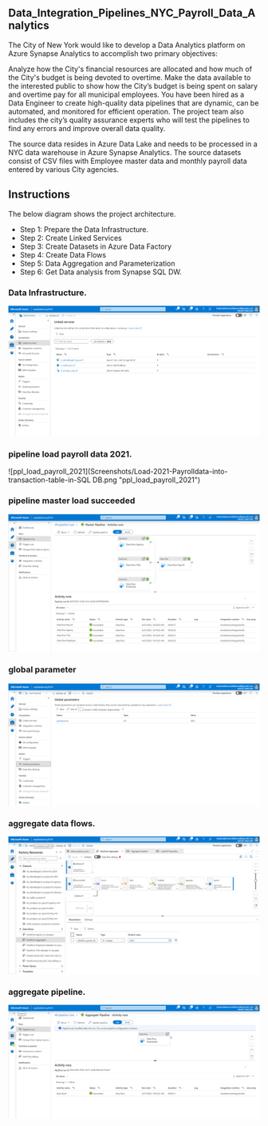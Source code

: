 ## Data_Integration_Pipelines_NYC_Payroll_Data_Analytics

The City of New York would like to develop a Data Analytics platform on Azure Synapse Analytics to accomplish two primary objectives:

Analyze how the City's financial resources are allocated and how much of the City's budget is being devoted to overtime.
Make the data available to the interested public to show how the City’s budget is being spent on salary and overtime pay for all municipal employees.
You have been hired as a Data Engineer to create high-quality data pipelines that are dynamic, can be automated, and monitored for efficient operation. The project team also includes the city’s quality assurance experts who will test the pipelines to find any errors and improve overall data quality.

The source data resides in Azure Data Lake and needs to be processed in a NYC data warehouse in Azure Synapse Analytics. The source datasets consist of CSV files with Employee master data and monthly payroll data entered by various City agencies.


## Instructions
The below diagram shows the project architecture.  
- Step 1: Prepare the Data Infrastructure.
- Step 2: Create Linked Services
- Step 3: Create Datasets in Azure Data Factory
- Step 4: Create Data Flows
- Step 5: Data Aggregation and Parameterization
- Step 6: Get Data analysis from Synapse SQL DW.


### Data Infrastructure.

![linkservices](Screenshots/linkservices.png "linkservices")

### pipeline load payroll data 2021.

![ppl_load_payroll_2021](Screenshots/Load-2021-Payrolldata-into-transaction-table-in-SQL DB.png "ppl_load_payroll_2021")

### pipeline master load succeeded

![pipeline_master_load_succeeded](Screenshots/MasterPipelineSuccesed.png "pipeline_master_load_succeeded")

 ### global parameter

 ![global_parameter](Screenshots/GlobalParam.png "global_parameter")
 
### aggregate data flows.

![aggregate_data_flows](Screenshots/Aggregateflow.png "aggregate_data_flows")

### aggregate pipeline.

![aggregate_pipeline](Screenshots/AggregatePipelineSuccesed.png "aggregate_pipeline")
